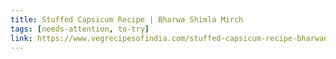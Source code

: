 ```yaml
---
title: Stuffed Capsicum Recipe | Bharwa Shimla Mirch
tags: [needs-attention, to-try]
link: https://www.vegrecipesofindia.com/stuffed-capsicum-recipe-bharwan-shimla-mirch/#wprm-recipe-container-138278
---
```


